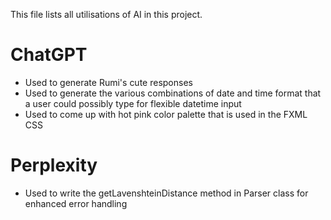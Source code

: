 This file lists all utilisations of AI in this project.

# ChatGPT
- Used to generate Rumi's cute responses
- Used to generate the various combinations of date and time format that a user could possibly type for flexible datetime input
- Used to come up with hot pink color palette that is used in the FXML CSS

# Perplexity
- Used to write the getLavenshteinDistance method in Parser class for enhanced error handling